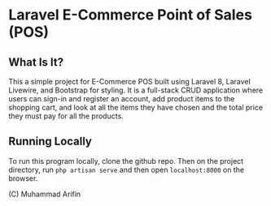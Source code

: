 # Laravel E-Commerce Point of Sales (POS)

## What Is It?
This a simple project for E-Commerce POS built using Laravel 8, Laravel Livewire, and Bootstrap for styling. It is a full-stack CRUD application where users can sign-in and register an account, add product items to the shopping cart, and look at all the items they have chosen and the total price they must pay for all the products. 

## Running Locally
To run this program locally, clone the github repo. Then on the project directory, run `php artisan serve` and then open `localhost:8000` on the browser. 

(C) Muhammad Arifin
